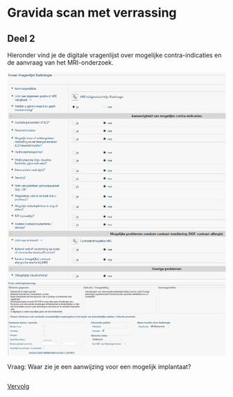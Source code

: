 # Gravida scan met verrassing

## Deel 2




Hieronder vind je de digitale vragenlijst over mogelijke contra-indicaties en de aanvraag van het MRI-onderzoek.

![](Vragenlijst.png)
![](Aanvraag.png)

Vraag: Waar zie je een aanwijzing voor een mogelijk implantaat? 
```

```
[Vervolg](case_part3.md)
